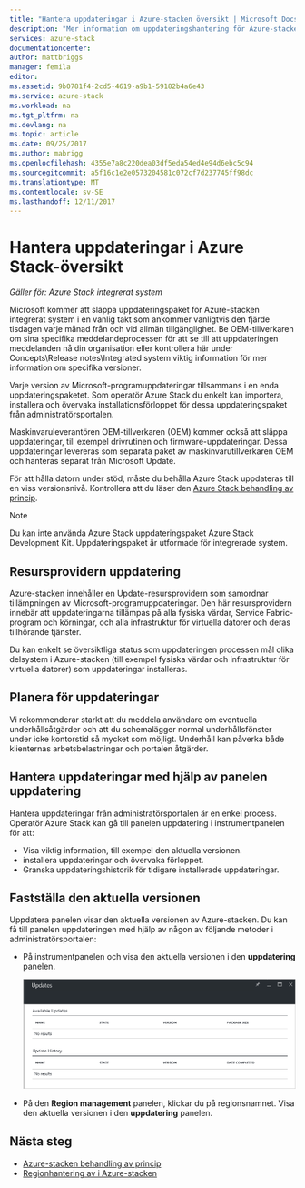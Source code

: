 ```yaml
---
title: "Hantera uppdateringar i Azure-stacken översikt | Microsoft Docs"
description: "Mer information om uppdateringshantering för Azure-stacken integrerat system."
services: azure-stack
documentationcenter: 
author: mattbriggs
manager: femila
editor: 
ms.assetid: 9b0781f4-2cd5-4619-a9b1-59182b4a6e43
ms.service: azure-stack
ms.workload: na
ms.tgt_pltfrm: na
ms.devlang: na
ms.topic: article
ms.date: 09/25/2017
ms.author: mabrigg
ms.openlocfilehash: 4355e7a8c220dea03df5eda54ed4e94d6ebc5c94
ms.sourcegitcommit: a5f16c1e2e0573204581c072cf7d237745ff98dc
ms.translationtype: MT
ms.contentlocale: sv-SE
ms.lasthandoff: 12/11/2017
---
```

# <a name="manage-updates-in-azure-stack-overview"></a>Hantera uppdateringar i Azure Stack-översikt

*Gäller för: Azure Stack integrerat system*

Microsoft kommer att släppa uppdateringspaket för Azure-stacken integrerat system i en vanlig takt som ankommer vanligtvis den fjärde tisdagen varje månad från och vid allmän tillgänglighet. Be OEM-tillverkaren om sina specifika meddelandeprocessen för att se till att uppdateringen meddelanden nå din organisation eller kontrollera här under Concepts\Release notes\Integrated system viktig information för mer information om specifika versioner.

Varje version av Microsoft-programuppdateringar tillsammans i en enda uppdateringspaketet. Som operatör Azure Stack du enkelt kan importera, installera och övervaka installationsförloppet för dessa uppdateringspaket från administratörsportalen. 

Maskinvaruleverantören OEM-tillverkaren (OEM) kommer också att släppa uppdateringar, till exempel drivrutinen och firmware-uppdateringar. Dessa uppdateringar levereras som separata paket av maskinvarutillverkaren OEM och hanteras separat från Microsoft Update.

För att hålla datorn under stöd, måste du behålla Azure Stack uppdateras till en viss versionsnivå. Kontrollera att du läser den [Azure Stack behandling av princip](azure-stack-servicing-policy.md).

> [!NOTE]
> Du kan inte använda Azure Stack uppdateringspaket Azure Stack Development Kit. Uppdateringspaket är utformade för integrerade system.

## <a name="the-update-resource-provider"></a>Resursprovidern uppdatering

Azure-stacken innehåller en Update-resursprovidern som samordnar tillämpningen av Microsoft-programuppdateringar. Den här resursprovidern innebär att uppdateringarna tillämpas på alla fysiska värdar, Service Fabric-program och körningar, och alla infrastruktur för virtuella datorer och deras tillhörande tjänster.

Du kan enkelt se översiktliga status som uppdateringen processen mål olika delsystem i Azure-stacken (till exempel fysiska värdar och infrastruktur för virtuella datorer) som uppdateringar installeras.

## <a name="plan-for-updates"></a>Planera för uppdateringar

Vi rekommenderar starkt att du meddela användare om eventuella underhållsåtgärder och att du schemalägger normal underhållsfönster under icke kontorstid så mycket som möjligt. Underhåll kan påverka både klienternas arbetsbelastningar och portalen åtgärder.

## <a name="using-the-update-tile-to-manage-updates"></a>Hantera uppdateringar med hjälp av panelen uppdatering
Hantera uppdateringar från administratörsportalen är en enkel process. Operatör Azure Stack kan gå till panelen uppdatering i instrumentpanelen för att:

- Visa viktig information, till exempel den aktuella versionen.
- installera uppdateringar och övervaka förloppet.
- Granska uppdateringshistorik för tidigare installerade uppdateringar.
 
## <a name="determine-the-current-version"></a>Fastställa den aktuella versionen

Uppdatera panelen visar den aktuella versionen av Azure-stacken. Du kan få till panelen uppdateringen med hjälp av någon av följande metoder i administratörsportalen:

- På instrumentpanelen och visa den aktuella versionen i den **uppdatering** panelen.
 
   ![Uppdateringar panelen på standardinstrumentpanelen](./media/azure-stack-updates/image1.png)
 
- På den **Region management** panelen, klickar du på regionsnamnet. Visa den aktuella versionen i den **uppdatering** panelen.

## <a name="next-steps"></a>Nästa steg

- [Azure-stacken behandling av princip](azure-stack-servicing-policy.md) 
- [Regionhantering av i Azure-stacken](azure-stack-region-management.md)     



